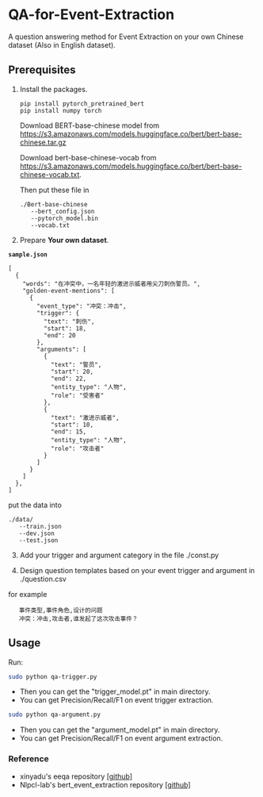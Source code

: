 # QA-for-Event-Extraction
A question answering method for Event Extraction on your own Chinese dataset (Also in English dataset).

## Prerequisites

1. Install the packages.
   ```
   pip install pytorch_pretrained_bert
   pip install numpy torch
   ```
   Download BERT-base-chinese model from https://s3.amazonaws.com/models.huggingface.co/bert/bert-base-chinese.tar.gz 
   
   Download bert-base-chinese-vocab from https://s3.amazonaws.com/models.huggingface.co/bert/bert-base-chinese-vocab.txt.
   
   Then put these file in 
   ```
   ./Bert-base-chinese
      --bert_config.json
      --pytorch_model.bin
      --vocab.txt
    ```
   
2. Prepare **Your own dataset**.

**`sample.json`**
```
[
  {
    "words": "在冲突中，一名年轻的激进示威者用尖刀刺伤警员。",
    "golden-event-mentions": [
      {
        "event_type": "冲突：冲击",
        "trigger": {
          "text": "刺伤",
          "start": 18,
          "end": 20
        },
        "arguments": [
          {
            "text": "警员",
            "start": 20,
            "end": 22,
            "entity_type": "人物",
            "role": "受害者"
          },
          {
            "text": "激进示威者",
            "start": 10,
            "end": 15,
            "entity_type": "人物",
            "role": "攻击者"
          }
        ]
      }
    ]
  },
]
```
put the data into
```
./data/
   --train.json
   --dev.json
   --test.json
```
3. Add your trigger and argument category in the file ./const.py

4. Design question templates based on your event trigger and argument in ./question.csv

for example
```
   事件类型,事件角色,设计的问题
   冲突：冲击,攻击者,谁发起了这次攻击事件？
```

## Usage

Run:

```bash
sudo python qa-trigger.py
``` 
- Then you can get the "trigger_model.pt" in main directory.
- You can get Precision/Recall/F1 on event trigger extraction.

```bash
sudo python qa-argument.py
``` 
- Then you can get the "argument_model.pt" in main directory.
- You can get Precision/Recall/F1 on event argument extraction.


### Reference

* xinyadu's eeqa repository [[github]](https://github.com/xinyadu/eeqa)
* Nlpcl-lab's bert_event_extraction repository [[github]](https://github.com/nlpcl-lab/bert-event-extraction)
